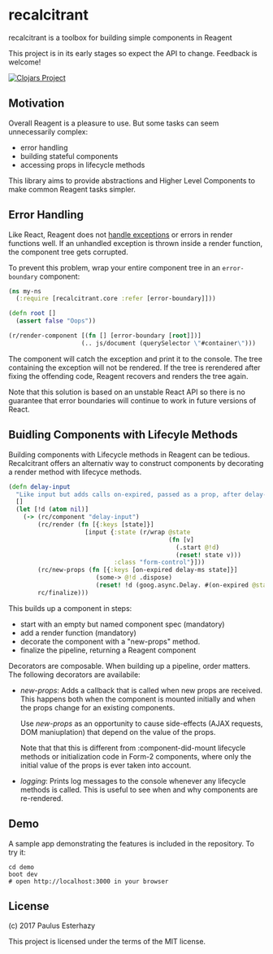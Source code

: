 # recalcitrant

recalcitrant is a toolbox for building simple components in Reagent

This project is in its early stages so expect the API to change. Feedback is welcome!

[![Clojars Project](https://img.shields.io/clojars/v/recalcitrant.svg)](https://clojars.org/recalcitrant)

## Motivation

Overall Reagent is a pleasure to use. But some tasks can seem unnecessarily complex:

- error handling
- building stateful components
- accessing props in lifecycle methods

This library aims to provide abstractions and Higher Level Components to make
common Reagent tasks simpler.

## Error Handling

Like React, Reagent does not
[handle exceptions](https://github.com/reagent-project/reagent/issues/272) or
errors in render functions well. If an unhandled exception is thrown inside a
render function, the component tree gets corrupted.

To prevent this problem, wrap your entire component tree in an `error-boundary`
component:

```clojure
(ns my-ns
  (:require [recalcitrant.core :refer [error-boundary]]))

(defn root []
  (assert false "Oops"))

(r/render-component [(fn [] [error-boundary [root]])]
                    (.. js/document (querySelector \"#container\")))
```

The component will catch the exception and print it to the console. The tree
containing the exception will not be rendered. If the tree is rerendered after
fixing the offending code, Reagent recovers and renders the tree again.

Note that this solution is based on an unstable React API so there is no
guarantee that error boundaries will continue to work in future versions of React.

## Buidling Components with Lifecyle Methods

Building components with Lifecycle methods in Reagent can be tedious.
Recalcitrant offers an alternativ way to construct components by decorating a
render method with lifecyce methods.

```clojure
(defn delay-input
  "Like input but adds calls on-expired, passed as a prop, after delay-ms"
  []
  (let [!d (atom nil)]
    (-> (rc/component "delay-input")
        (rc/render (fn [{:keys [state]}]
                     [input {:state (r/wrap @state
                                            (fn [v]
                                              (.start @!d)
                                              (reset! state v)))
                             :class "form-control"}]))
        (rc/new-props (fn [{:keys [on-expired delay-ms state]}]
                        (some-> @!d .dispose)
                        (reset! !d (goog.async.Delay. #(on-expired @state) delay-ms))))
        rc/finalize)))
```

This builds up a component in steps:

- start with an empty but named component spec (mandatory)
- add a render function (mandatory)
- decorate the component with a "new-props" method.
- finalize the pipeline, returning a Reagent component

Decorators are composable. When building up a pipeline, order matters. The following decorators are availabile:

- *new-props*: Adds a callback that is called when new props are received. This
  happens both when the component is mounted initially and when the props change
  for an existing components.

  Use *new-props* as an opportunity to cause side-effects (AJAX requests, DOM
  maniuplation) that depend on the value of the props.

  Note that that this is different from :component-did-mount lifecycle methods
  or initialization code in Form-2 components, where only the initial value of
  the props is ever taken into account.

- *logging*: Prints log messages to the console whenever any lifecycle methods
  is called. This is useful to see when and why components are re-rendered.

## Demo

A sample app demonstrating the features is included in the repository. To try
it:

```shell
cd demo
boot dev
# open http://localhost:3000 in your browser
```

## License

(c) 2017 Paulus Esterhazy

This project is licensed under the terms of the MIT license.
